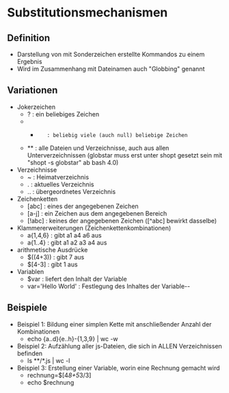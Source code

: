 #   Substitutionsmechanismen

## Definition
- Darstellung von mit Sonderzeichen erstellte Kommandos zu einem Ergebnis
- Wird im Zusammenhang mit Dateinamen auch "Globbing" genannt

## Variationen
- Jokerzeichen
    + ?        : ein beliebiges Zeichen
    + *        : beliebig viele (auch null) beliebige Zeichen
    + **       : alle Dateien und Verzeichnisse, auch aus allen Unterverzeichnissen (globstar muss erst unter shopt gesetzt sein mit "shopt -s globstar" ab bash 4.0)
- Verzeichnisse
    + ~        : Heimatverzeichnis
    + .        : aktuelles Verzeichnis
    + ..       : übergeordnetes Verzeichnis
- Zeichenketten
    + [abc]    : eines der angegebenen Zeichen
    + [a-j]    : ein Zeichen aus dem angegebenen Bereich
    + [!abc]   : keines der angegebenen Zeichen ([^abc] bewirkt dasselbe)
- Klammererweiterungen (Zeichenkettenkombinationen)
    + a{1,4,6} : gibt a1 a4 a6 aus
    + a{1..4}  : gibt a1 a2 a3 a4 aus
- arithmetische Ausdrücke
    + $((4+3))  : gibt 7 aus
    + $[4-3]    : gibt 1 aus
- Variablen
    + $var              : liefert den Inhalt der Variable
    + var='Hello World' : Festlegung des Inhaltes der Variable--

## Beispiele
- Beispiel 1: Bildung einer simplen Kette mit anschließender Anzahl der Kombinationen
    + echo {a..d}{e..h}-{1,3,9} | wc -w
- Beispiel 2: Aufzählung aller js-Dateien, die sich in ALLEN Verzeichnissen befinden
    + ls **/*.js | wc -l
- Beispiel 3: Erstellung einer Variable, worin eine Rechnung gemacht wird
    + rechnung=$[4*8+5*3/3]
    + echo $rechnung